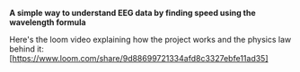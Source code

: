 **A simple way to understand EEG data by finding speed using the wavelength formula**

Here's the loom video explaining how the project works and the physics law behind it: [https://www.loom.com/share/9d88699721334afd8c3327ebfe11ad35]
